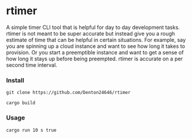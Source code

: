 # rtimer
A simple timer CLI tool that is helpful for day to day development tasks. rtimer is not meant to be super accurate but instead give you a rough estimate of time that can be helpful in certain situations. For example, say you are spinning up a cloud instance and want to see how long it takes to provision. Or you start a preemptible instance and want to get a sense of how long it stays up before being preempted. rtimer is accurate on a per second time interval. 

### Install
`git clone https://github.com/Denton24646/rtimer`

`cargo build`

### Usage 
`cargo run 10 s true`
